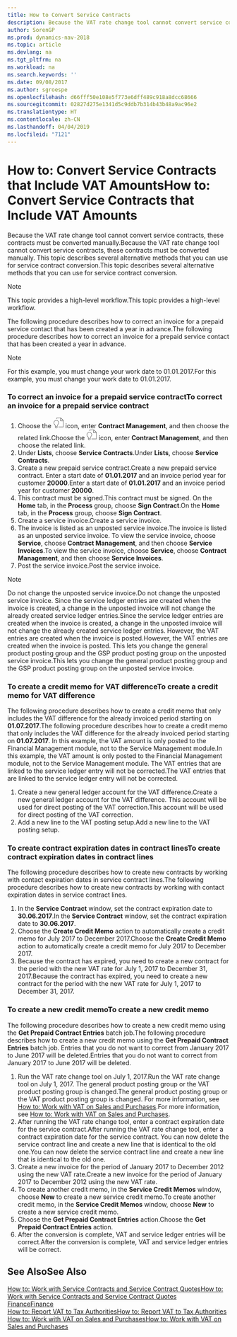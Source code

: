 ```yaml
---
title: How to Convert Service Contracts
description: Because the VAT rate change tool cannot convert service contracts, these contracts must be converted manually. This topic describes several alternative methods that you can use for service contract conversion.
author: SorenGP
ms.prod: dynamics-nav-2018
ms.topic: article
ms.devlang: na
ms.tgt_pltfrm: na
ms.workload: na
ms.search.keywords: ''
ms.date: 09/08/2017
ms.author: sgroespe
ms.openlocfilehash: d66fff50e108e5f773e6dff489c918a8dcc68666
ms.sourcegitcommit: 02827d275e1341d5c9ddb7b314b43b48a9ac96e2
ms.translationtype: HT
ms.contentlocale: zh-CN
ms.lasthandoff: 04/04/2019
ms.locfileid: "7121"
---
```

# <a name="how-to-convert-service-contracts-that-include-vat-amounts"></a><span data-ttu-id="59590-104">How to: Convert Service Contracts that Include VAT Amounts</span><span class="sxs-lookup"><span data-stu-id="59590-104">How to: Convert Service Contracts that Include VAT Amounts</span></span>
<span data-ttu-id="59590-105">Because the VAT rate change tool cannot convert service contracts, these contracts must be converted manually.</span><span class="sxs-lookup"><span data-stu-id="59590-105">Because the VAT rate change tool cannot convert service contracts, these contracts must be converted manually.</span></span> <span data-ttu-id="59590-106">This topic describes several alternative methods that you can use for service contract conversion.</span><span class="sxs-lookup"><span data-stu-id="59590-106">This topic describes several alternative methods that you can use for service contract conversion.</span></span>  

> [!NOTE]  
>  <span data-ttu-id="59590-107">This topic provides a high-level workflow.</span><span class="sxs-lookup"><span data-stu-id="59590-107">This topic provides a high-level workflow.</span></span>  

 <span data-ttu-id="59590-108">The following procedure describes how to correct an invoice for a prepaid service contact that has been created a year in advance.</span><span class="sxs-lookup"><span data-stu-id="59590-108">The following procedure describes how to correct an invoice for a prepaid service contact that has been created a year in advance.</span></span>  

> [!NOTE]  
>  <span data-ttu-id="59590-109">For this example, you must change your work date to 01.01.2017.</span><span class="sxs-lookup"><span data-stu-id="59590-109">For this example, you must change your work date to 01.01.2017.</span></span>  

### <a name="to-correct-an-invoice-for-a-prepaid-service-contract"></a><span data-ttu-id="59590-110">To correct an invoice for a prepaid service contract</span><span class="sxs-lookup"><span data-stu-id="59590-110">To correct an invoice for a prepaid service contract</span></span>  
1. <span data-ttu-id="59590-111">Choose the ![Search for Page or Report](media/ui-search/search_small.png "Search for Page or Report icon") icon, enter **Contract Management**, and then choose the related link.</span><span class="sxs-lookup"><span data-stu-id="59590-111">Choose the ![Search for Page or Report](media/ui-search/search_small.png "Search for Page or Report icon") icon, enter **Contract Management**, and then choose the related link.</span></span>  
2. <span data-ttu-id="59590-112">Under **Lists**, choose **Service Contracts**.</span><span class="sxs-lookup"><span data-stu-id="59590-112">Under **Lists**, choose **Service Contracts**.</span></span>  
3. <span data-ttu-id="59590-113">Create a new prepaid service contract.</span><span class="sxs-lookup"><span data-stu-id="59590-113">Create a new prepaid service contract.</span></span> <span data-ttu-id="59590-114">Enter a start date of **01.01.2017** and an invoice period year for customer **20000**.</span><span class="sxs-lookup"><span data-stu-id="59590-114">Enter a start date of **01.01.2017** and an invoice period year for customer **20000**.</span></span>  
4. <span data-ttu-id="59590-115">This contract must be signed.</span><span class="sxs-lookup"><span data-stu-id="59590-115">This contract must be signed.</span></span> <span data-ttu-id="59590-116">On the **Home** tab, in the **Process** group, choose **Sign Contract**.</span><span class="sxs-lookup"><span data-stu-id="59590-116">On the **Home** tab, in the **Process** group, choose **Sign Contract**.</span></span>  
5. <span data-ttu-id="59590-117">Create a service invoice.</span><span class="sxs-lookup"><span data-stu-id="59590-117">Create a service invoice.</span></span>
6. <span data-ttu-id="59590-118">The invoice is listed as an unposted service invoice.</span><span class="sxs-lookup"><span data-stu-id="59590-118">The invoice is listed as an unposted service invoice.</span></span> <span data-ttu-id="59590-119">To view the service invoice, choose **Service**, choose **Contract Management**, and then choose **Service Invoices**.</span><span class="sxs-lookup"><span data-stu-id="59590-119">To view the service invoice, choose **Service**, choose **Contract Management**, and then choose **Service Invoices**.</span></span>  
7. <span data-ttu-id="59590-120">Post the service invoice.</span><span class="sxs-lookup"><span data-stu-id="59590-120">Post the service invoice.</span></span>  

> [!NOTE]  
>  <span data-ttu-id="59590-121">Do not change the unposted service invoice.</span><span class="sxs-lookup"><span data-stu-id="59590-121">Do not change the unposted service invoice.</span></span> <span data-ttu-id="59590-122">Since the service ledger entries are created when the invoice is created, a change in the unposted invoice will not change the already created service ledger entries.</span><span class="sxs-lookup"><span data-stu-id="59590-122">Since the service ledger entries are created when the invoice is created, a change in the unposted invoice will not change the already created service ledger entries.</span></span> <span data-ttu-id="59590-123">However, the VAT entries are created when the invoice is posted.</span><span class="sxs-lookup"><span data-stu-id="59590-123">However, the VAT entries are created when the invoice is posted.</span></span> <span data-ttu-id="59590-124">This lets you change the general product posting group and the GSP product posting group on the unposted service invoice.</span><span class="sxs-lookup"><span data-stu-id="59590-124">This lets you change the general product posting group and the GSP product posting group on the unposted service invoice.</span></span>  

### <a name="to-create-a-credit-memo-for-vat-difference"></a><span data-ttu-id="59590-125">To create a credit memo for VAT difference</span><span class="sxs-lookup"><span data-stu-id="59590-125">To create a credit memo for VAT difference</span></span>  
<span data-ttu-id="59590-126">The following procedure describes how to create a credit memo that only includes the VAT difference for the already invoiced period starting on **01.07.2017**.</span><span class="sxs-lookup"><span data-stu-id="59590-126">The following procedure describes how to create a credit memo that only includes the VAT difference for the already invoiced period starting on **01.07.2017**.</span></span> <span data-ttu-id="59590-127">In this example, the VAT amount is only posted to the Financial Management module, not to the Service Management module.</span><span class="sxs-lookup"><span data-stu-id="59590-127">In this example, the VAT amount is only posted to the Financial Management module, not to the Service Management module.</span></span> <span data-ttu-id="59590-128">The VAT entries that are linked to the service ledger entry will not be corrected.</span><span class="sxs-lookup"><span data-stu-id="59590-128">The VAT entries that are linked to the service ledger entry will not be corrected.</span></span>  

1. <span data-ttu-id="59590-129">Create a new general ledger account for the VAT difference.</span><span class="sxs-lookup"><span data-stu-id="59590-129">Create a new general ledger account for the VAT difference.</span></span> <span data-ttu-id="59590-130">This account will be used for direct posting of the VAT correction.</span><span class="sxs-lookup"><span data-stu-id="59590-130">This account will be used for direct posting of the VAT correction.</span></span>  
2. <span data-ttu-id="59590-131">Add a new line to the VAT posting setup.</span><span class="sxs-lookup"><span data-stu-id="59590-131">Add a new line to the VAT posting setup.</span></span>  

### <a name="to-create-contract-expiration-dates-in-contract-lines"></a><span data-ttu-id="59590-132">To create contract expiration dates in contract lines</span><span class="sxs-lookup"><span data-stu-id="59590-132">To create contract expiration dates in contract lines</span></span>  
<span data-ttu-id="59590-133">The following procedure describes how to create new contracts by working with contact expiration dates in service contract lines.</span><span class="sxs-lookup"><span data-stu-id="59590-133">The following procedure describes how to create new contracts by working with contact expiration dates in service contract lines.</span></span>  

1. <span data-ttu-id="59590-134">In the **Service Contract** window, set the contract expiration date to **30.06.2017**.</span><span class="sxs-lookup"><span data-stu-id="59590-134">In the **Service Contract** window, set the contract expiration date to **30.06.2017**.</span></span>  
2. <span data-ttu-id="59590-135">Choose the **Create Credit Memo** action to automatically create a credit memo for July 2017 to December 2017.</span><span class="sxs-lookup"><span data-stu-id="59590-135">Choose the **Create Credit Memo** action to automatically create a credit memo for July 2017 to December 2017.</span></span>  
3. <span data-ttu-id="59590-136">Because the contract has expired, you need to create a new contract for the period with the new VAT rate for July 1, 2017 to December 31, 2017.</span><span class="sxs-lookup"><span data-stu-id="59590-136">Because the contract has expired, you need to create a new contract for the period with the new VAT rate for July 1, 2017 to December 31, 2017.</span></span>  

### <a name="to-create-a-new-credit-memo"></a><span data-ttu-id="59590-137">To create a new credit memo</span><span class="sxs-lookup"><span data-stu-id="59590-137">To create a new credit memo</span></span>  
<span data-ttu-id="59590-138">The following procedure describes how to create a new credit memo using the **Get Prepaid Contract Entries** batch job.</span><span class="sxs-lookup"><span data-stu-id="59590-138">The following procedure describes how to create a new credit memo using the **Get Prepaid Contract Entries** batch job.</span></span> <span data-ttu-id="59590-139">Entries that you do not want to correct from January 2017 to June 2017 will be deleted.</span><span class="sxs-lookup"><span data-stu-id="59590-139">Entries that you do not want to correct from January 2017 to June 2017 will be deleted.</span></span>  

1. <span data-ttu-id="59590-140">Run the VAT rate change tool on July 1, 2017.</span><span class="sxs-lookup"><span data-stu-id="59590-140">Run the VAT rate change tool on July 1, 2017.</span></span> <span data-ttu-id="59590-141">The general product posting group or the VAT product posting group is changed.</span><span class="sxs-lookup"><span data-stu-id="59590-141">The general product posting group or the VAT product posting group is changed.</span></span> <span data-ttu-id="59590-142">For more information, see [How to: Work with VAT on Sales and Purchases](finance-work-with-vat.md).</span><span class="sxs-lookup"><span data-stu-id="59590-142">For more information, see [How to: Work with VAT on Sales and Purchases](finance-work-with-vat.md).</span></span>  
2. <span data-ttu-id="59590-143">After running the VAT rate change tool, enter a contract expiration date for the service contract.</span><span class="sxs-lookup"><span data-stu-id="59590-143">After running the VAT rate change tool, enter a contract expiration date for the service contract.</span></span> <span data-ttu-id="59590-144">You can now delete the service contract line and create a new line that is identical to the old one.</span><span class="sxs-lookup"><span data-stu-id="59590-144">You can now delete the service contract line and create a new line that is identical to the old one.</span></span>  
3. <span data-ttu-id="59590-145">Create a new invoice for the period of January 2017 to December 2012 using the new VAT rate.</span><span class="sxs-lookup"><span data-stu-id="59590-145">Create a new invoice for the period of January 2017 to December 2012 using the new VAT rate.</span></span>  
4. <span data-ttu-id="59590-146">To create another credit memo, in the **Service Credit Memos** window, choose **New** to create a new service credit memo.</span><span class="sxs-lookup"><span data-stu-id="59590-146">To create another credit memo, in the **Service Credit Memos** window, choose **New** to create a new service credit memo.</span></span>  
5. <span data-ttu-id="59590-147">Choose the **Get Prepaid Contract Entries** action.</span><span class="sxs-lookup"><span data-stu-id="59590-147">Choose the **Get Prepaid Contract Entries** action.</span></span>  
6. <span data-ttu-id="59590-148">After the conversion is complete, VAT and service ledger entries will be correct.</span><span class="sxs-lookup"><span data-stu-id="59590-148">After the conversion is complete, VAT and service ledger entries will be correct.</span></span>  

## <a name="see-also"></a><span data-ttu-id="59590-149">See Also</span><span class="sxs-lookup"><span data-stu-id="59590-149">See Also</span></span>  
[<span data-ttu-id="59590-150">How to: Work with Service Contracts and Service Contract Quotes</span><span class="sxs-lookup"><span data-stu-id="59590-150">How to: Work with Service Contracts and Service Contract Quotes</span></span>](service-how-to-create-service-contracts-and-service-contract-quotes.md)  
[<span data-ttu-id="59590-151">Finance</span><span class="sxs-lookup"><span data-stu-id="59590-151">Finance</span></span>](finance.md)  
[<span data-ttu-id="59590-152">How to: Report VAT to Tax Authorities</span><span class="sxs-lookup"><span data-stu-id="59590-152">How to: Report VAT to Tax Authorities</span></span>](finance-how-report-vat.md)  
[<span data-ttu-id="59590-153">How to: Work with VAT on Sales and Purchases</span><span class="sxs-lookup"><span data-stu-id="59590-153">How to: Work with VAT on Sales and Purchases</span></span>](finance-work-with-vat.md)  
